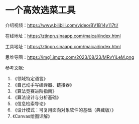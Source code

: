 # 一个高效选菜工具

介绍视频：https://www.bilibili.com/video/BV1B14y117ti/

在线地址：https://ztinpn.sinaapp.com/maicai/index.html

工具地址：https://ztinpn.sinaapp.com/maicai/index.html

思维导图：https://img1.imgtp.com/2023/08/23/MRvYiLeM.png

参考文献:
1. 《领域特定语言》
2. 《自己动手写编译器、链接器》
3. 《算法竞赛进阶指南》
4. 《算法设计与分析基础》
5. 《信息检索导论》
6. 《设计模式：可复用面向对象软件的基础（典藏版）》
7. 《Canvas绘图详解》